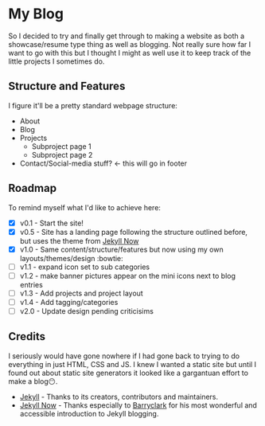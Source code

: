 
# My Blog
So I decided to try and finally get through to making a website as both a showcase/resume type thing as well as blogging. Not really sure how far I want to go with this but I thought I might as well use it to keep track of the little projects I sometimes do.

## Structure and Features
I figure it'll be a pretty standard webpage structure:

 * About
 * Blog
 * Projects
    * Subproject page 1
    * Subproject page 2
 * Contact/Social-media stuff? <- this will go in footer


## Roadmap
To remind myself what I'd like to achieve here:
 - [x] v0.1 - Start the site!
 - [x] v0.5 - Site has a landing page following the structure outlined before, but uses the theme from [Jekyll Now](https://github.com/barryclark/jekyll-now)
 - [x] v1.0 - Same content/structure/features but now using my own layouts/themes/design :bowtie:
 - [ ] v1.1 - expand icon set to sub categories
 - [ ] v1.2 - make banner pictures appear on the mini icons next to blog entries
 - [ ] v1.3 - Add projects and project layout
 - [ ] v1.4 - Add tagging/categories
 - [ ] v2.0 - Update design pending criticisims

## Credits
I seriously would have gone nowhere if I had gone back to trying to do everything in just HTML, CSS and JS. I knew I wanted a static site but until I found out about static site generators it looked like a gargantuan effort to make a blog:no_mouth:.
- [Jekyll](https://github.com/jekyll/jekyll) - Thanks to its creators, contributors and maintainers.
- [Jekyll Now](https://github.com/barryclark/jekyll-now) - Thanks especially to [Barryclark](https://github.com/barryclark) for his most wonderful and accessible introduction to Jekyll blogging.
